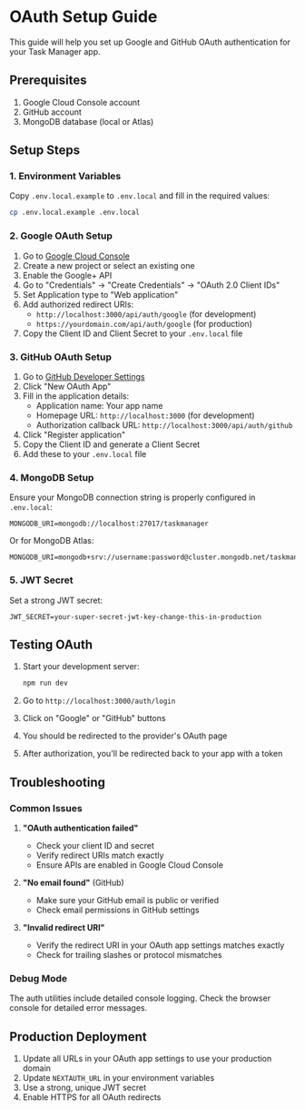 # OAuth Setup Guide

This guide will help you set up Google and GitHub OAuth authentication for your Task Manager app.

## Prerequisites

1. Google Cloud Console account
2. GitHub account
3. MongoDB database (local or Atlas)

## Setup Steps

### 1. Environment Variables

Copy `.env.local.example` to `.env.local` and fill in the required values:

```bash
cp .env.local.example .env.local
```

### 2. Google OAuth Setup

1. Go to [Google Cloud Console](https://console.cloud.google.com/)
2. Create a new project or select an existing one
3. Enable the Google+ API
4. Go to "Credentials" → "Create Credentials" → "OAuth 2.0 Client IDs"
5. Set Application type to "Web application"
6. Add authorized redirect URIs:
   - `http://localhost:3000/api/auth/google` (for development)
   - `https://yourdomain.com/api/auth/google` (for production)
7. Copy the Client ID and Client Secret to your `.env.local` file

### 3. GitHub OAuth Setup

1. Go to [GitHub Developer Settings](https://github.com/settings/developers)
2. Click "New OAuth App"
3. Fill in the application details:
   - Application name: Your app name
   - Homepage URL: `http://localhost:3000` (for development)
   - Authorization callback URL: `http://localhost:3000/api/auth/github`
4. Click "Register application"
5. Copy the Client ID and generate a Client Secret
6. Add these to your `.env.local` file

### 4. MongoDB Setup

Ensure your MongoDB connection string is properly configured in `.env.local`:

```
MONGODB_URI=mongodb://localhost:27017/taskmanager
```

Or for MongoDB Atlas:
```
MONGODB_URI=mongodb+srv://username:password@cluster.mongodb.net/taskmanager
```

### 5. JWT Secret

Set a strong JWT secret:
```
JWT_SECRET=your-super-secret-jwt-key-change-this-in-production
```

## Testing OAuth

1. Start your development server:
   ```bash
   npm run dev
   ```

2. Go to `http://localhost:3000/auth/login`
3. Click on "Google" or "GitHub" buttons
4. You should be redirected to the provider's OAuth page
5. After authorization, you'll be redirected back to your app with a token

## Troubleshooting

### Common Issues

1. **"OAuth authentication failed"**
   - Check your client ID and secret
   - Verify redirect URIs match exactly
   - Ensure APIs are enabled in Google Cloud Console

2. **"No email found"** (GitHub)
   - Make sure your GitHub email is public or verified
   - Check email permissions in GitHub settings

3. **"Invalid redirect URI"**
   - Verify the redirect URI in your OAuth app settings matches exactly
   - Check for trailing slashes or protocol mismatches

### Debug Mode

The auth utilities include detailed console logging. Check the browser console for detailed error messages.

## Production Deployment

1. Update all URLs in your OAuth app settings to use your production domain
2. Update `NEXTAUTH_URL` in your environment variables
3. Use a strong, unique JWT secret
4. Enable HTTPS for all OAuth redirects
